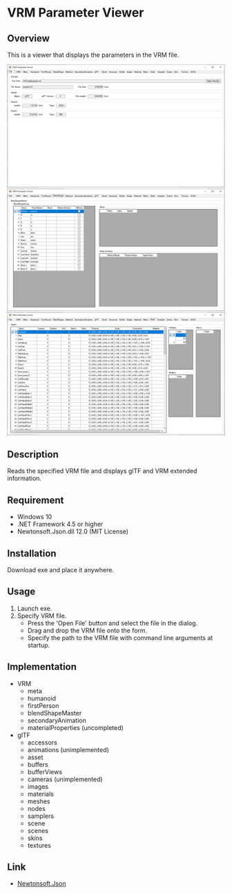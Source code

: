 # VRM Parameter Viewer

## Overview
This is a viewer that displays the parameters in the VRM file.

![image1](https://github.com/izayoijiichan/vrm.parameter.viewer/blob/master/images/screenshot_1.png)
![image2](https://github.com/izayoijiichan/vrm.parameter.viewer/blob/master/images/screenshot_2.png)
![image3](https://github.com/izayoijiichan/vrm.parameter.viewer/blob/master/images/screenshot_3.png)

## Description
Reads the specified VRM file and displays glTF and VRM extended information.

## Requirement
- Windows 10
- .NET Framework 4.5 or higher
- Newtonsoft.Json.dll 12.0 (MIT License)

## Installation
Download exe and place it anywhere.

## Usage
1. Launch exe.
2. Specify VRM file.
    - Press the 'Open File' button and select the file in the dialog.
    - Drag and drop the VRM file onto the form.
    - Specify the path to the VRM file with command line arguments at startup.

## Implementation
- VRM
    - meta
    - humanoid
    - firstPerson
    - blendShapeMaster
    - secondaryAnimation
    - materialProperties (uncompleted)
- glTF
    - accessors
    - animations (unimplemented)
    - asset
    - buffers
    - bufferViews
    - cameras (unimplemented)
    - images
    - materials
    - meshes
    - nodes
    - samplers
    - scene
    - scenes
    - skins
    - textures


## Link
- [Newtonsoft.Json](https://github.com/JamesNK/Newtonsoft.Json)
